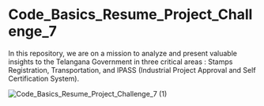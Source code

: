 # Code_Basics_Resume_Project_Challenge_7
In this repository, we are on a mission to analyze and present valuable insights to the Telangana Government in three critical areas : Stamps Registration, Transportation, and IPASS (Industrial Project Approval and Self Certification System). 












![Code_Basics_Resume_Project_Challenge_7 (1)](https://github.com/Vj-r12/Code_Basics_Resume_Project_Challenge_7/assets/123143472/b19b5655-3ccd-446e-ba9f-3c3e5506001a)
